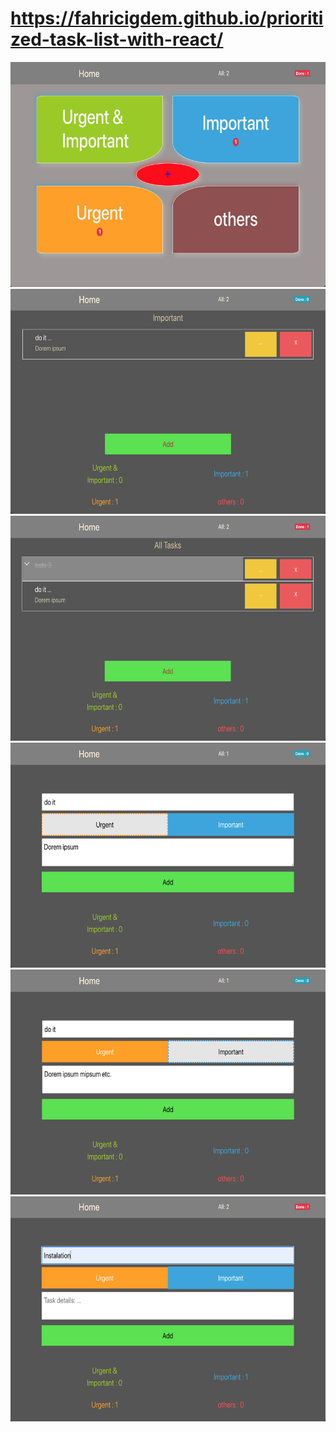 # https://fahricigdem.github.io/prioritized-task-list-with-react/

<center>
<img src="app-photos/dashboard.png" height="360" title="dashboard">
<img src="app-photos/list-important.png" height="360" title="Home Page">
<img src="app-photos/alltasks.png" height="360" title="alltasks">
<img src="app-photos/important.png" height="360" title="important">
<img src="app-photos/urgent.png" height="360" title="urgent">
<img src="app-photos/urgent-important.png" height="360" title="urgent-important">
</center>
